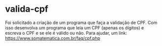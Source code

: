 # valida-cpf
Foi solicitado a criação de um programa que faça a validação de CPF. Com isso desenvolva um programa que leia um CPF (apenas os dígitos) e escreva o CPF e se ele é válido ou não. Para ajudar, um link: https://www.somatematica.com.br/faq/cpf.php
